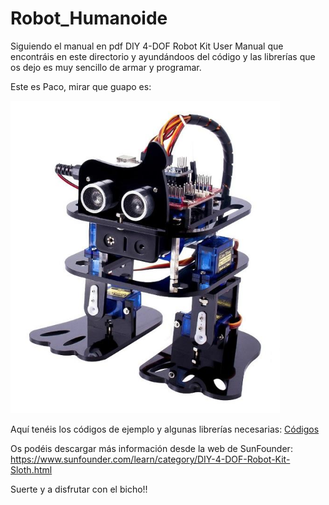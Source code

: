 # Robot_Humanoide

Siguiendo el manual en pdf DIY 4-DOF Robot Kit User Manual que encontráis en este directorio y ayundándoos del código y las librerías que os dejo es muy sencillo de armar y programar.

Este es Paco, mirar que guapo es:

![alt text](https://github.com/TodoElectronica21/Robot_Humanoide/blob/master/paco.png)

Aquí tenéis los códigos de ejemplo y algunas librerías necesarias:
[Códigos](https://github.com/TodoElectronica21/Robot_Humanoide/tree/master/Codigo)

Os podéis descargar más información desde la web de SunFounder: https://www.sunfounder.com/learn/category/DIY-4-DOF-Robot-Kit-Sloth.html

Suerte y a disfrutar con el bicho!!

